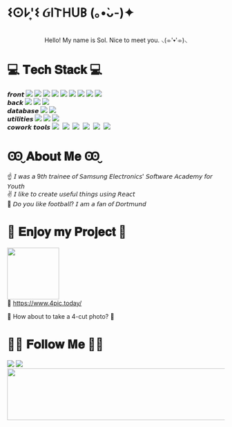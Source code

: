 

<!-- ![header](https://capsule-render.vercel.app/api?type=Waving&color=0:5c8eb7,100:575893&height=200&section=header&text=sol's%20github&fontSize=90&fontAlignY=40&animation=fadeIn&strokeWidth=2&stroke=ffffff&fontColor=ffffff) -->
<h1>
𐌔𐌏𐌋'͎𐌔 Ᏽ𐌉𐌕𐋏𝖴𐌁 (｡•̀ᴗ-)✦
</h1>
<div align="center">
<br />
Hello! My name is Sol. Nice to meet you. ⸜(⌯'▾'⌯)⸜

</div>
<h1>💻 𝐓𝐞𝐜𝐡 𝐒𝐭𝐚𝐜𝐤 💻</h1>
<p align="left">
 <span>𝙛𝙧𝙤𝙣𝙩</span>
 <img src="https://img.shields.io/badge/typescript-3178C6?style=flat-square&logo=typescript&logoColor=white"/>
 <img src="https://img.shields.io/badge/Javascript-ffb13b?style=flat-square&logo=javascript&logoColor=white"/>
 <img src="https://img.shields.io/badge/React-61DAFB?style=flat-square&logo=React&logoColor=white"/>
 <img src="https://img.shields.io/badge/Next.js-000000?style=flat-square&logo=Next.js&logoColor=white"/>
 <img src="https://img.shields.io/badge/HTML5-E34F26?style=flat-square&logo=HTML5&logoColor=white"/>
 <img src="https://img.shields.io/badge/CSS3-809CC9?style=flat-square&logo=CSS3&logoColor=white"/>
 <img src="https://img.shields.io/badge/Tailwind CSS-06B6D4?style=flat-square&logo=Tailwind CSS&logoColor=white"/>
 <img src="https://img.shields.io/badge/styled components-DB7093?style=flat-square&logo=styled-components&logoColor=white"/>
 <img src="https://img.shields.io/badge/Vue.js-4FC08D?style=flat-square&logo=vuedotjs&logoColor=white"/>

  
 <br />
 <span>𝙗𝙖𝙘𝙠</span>
 <img src="https://img.shields.io/badge/Python-3766AB?style=flat-square&logo=Python&logoColor=white"/>
 <img src="https://img.shields.io/badge/Django-092E20?style=flat-square&logo=django&logoColor=white"/>
 <img src="https://img.shields.io/badge/Node.js-FE5196?style=flat-square&logo=Node.js&logoColor=white"/>
 <br />
 <span>𝙙𝙖𝙩𝙖𝙗𝙖𝙨𝙚</span>
 <img src="https://img.shields.io/badge/Mysql-A5915F?style=flat-square&logo=MySql&logoColor=white"/> 
 <img src="https://img.shields.io/badge/MongoDB-47A248?style=flat-square&logo=MongoDB&logoColor=white"/>
 <br />
 <span>𝙪𝙩𝙞𝙡𝙞𝙩𝙞𝙚𝙨</span>
 <img src="https://img.shields.io/badge/Vercel-000000?style=flat-square&logo=Vercel&logoColor=white"/>
 <img src="https://img.shields.io/badge/AWS-232F3E?style=flat-square&logo=AmazonAWS&logoColor=white"/> 
 <img src="https://img.shields.io/badge/Microsoft Azure-2496ED?style=flat-square&logo=Microsoft Azure&logoColor=white"/>&nbsp
 </br>
 <span>𝙘𝙤𝙬𝙤𝙧𝙠 𝙩𝙤𝙤𝙡𝙨</span>
 <img src="https://img.shields.io/badge/Github-181717?style=flat-square&logo=github&logoColor=white"/>&nbsp
 <img src="https://img.shields.io/badge/Gitlab-FC6D26?style=flat-square&logo=gitlab&logoColor=white"/>&nbsp
 <img src="https://img.shields.io/badge/Jira-0052CC?style=flat-square&logo=Jira&logoColor=white"/>&nbsp
 <img src="https://img.shields.io/badge/Notion-000000?style=flat-square&logo=Notion&logoColor=white"/>&nbsp
 <img src="https://img.shields.io/badge/Figma-F24E1E?style=flat-square&logo=Figma&logoColor=white"/>&nbsp
 <img src="https://img.shields.io/badge/Postman-FF6C37?style=flat-square&logo=postman&logoColor=white"/>&nbsp
</p>


<h1>Ꙭ̮ 𝐀𝐛𝐨𝐮𝐭 𝐌𝐞 Ꙭ̮</h1>
<p align="left">
☝️ 𝘐 𝘸𝘢𝘴 𝘢 9𝘵𝘩 𝘵𝘳𝘢𝘪𝘯𝘦𝘦 𝘰𝘧 𝘚𝘢𝘮𝘴𝘶𝘯𝘨 𝘌𝘭𝘦𝘤𝘵𝘳𝘰𝘯𝘪𝘤𝘴' 𝘚𝘰𝘧𝘵𝘸𝘢𝘳𝘦 𝘈𝘤𝘢𝘥𝘦𝘮𝘺 𝘧𝘰𝘳 𝘠𝘰𝘶𝘵𝘩
<br />
✌️ 𝘐 𝘭𝘪𝘬𝘦 𝘵𝘰 𝘤𝘳𝘦𝘢𝘵𝘦 𝘶𝘴𝘦𝘧𝘶𝘭 𝘵𝘩𝘪𝘯𝘨𝘴 𝘶𝘴𝘪𝘯𝘨 𝘙𝘦𝘢𝘤𝘵
<br />
👋 𝘋𝘰 𝘺𝘰𝘶 𝘭𝘪𝘬𝘦 𝘧𝘰𝘰𝘵𝘣𝘢𝘭𝘭? 𝘐 𝘢𝘮 𝘢 𝘧𝘢𝘯 𝘰𝘧 𝘋𝘰𝘳𝘵𝘮𝘶𝘯𝘥

<h1> 🎉 𝐄𝐧𝐣𝐨𝐲 𝐦𝐲 𝐏𝐫𝐨𝐣𝐞𝐜𝐭 🎉 </h1>

<a href="https://www.4pic.today/">
<img width="120px" src="https://github.com/user-attachments/assets/ad5c81f4-8096-488d-b86e-daf28bb9c297"/><br/>
</a>
 🔗
<a href="https://www.4pic.today/"> https://www.4pic.today/</a>

<p>🔼 How about to take a 4-cut photo? 🔼 </p>
<h1>🙋‍♀️ 𝐅𝐨𝐥𝐥𝐨𝐰 𝐌𝐞 🙋‍♀️ </h1>
<a href="https://velog.io/@s01k1m/posts"><img src="https://img.shields.io/badge/Tech%20Blog-11B48A?style=flat-square&logo=Vimeo&logoColor=white&link=https://velog.io/@s01k1m/posts"/></a>
<a href="mailto:sk618dev@gmail.com"><img src="https://img.shields.io/badge/Gmail-d14836?style=flat-square&logo=Gmail&logoColor=white&link=sk618dev@gmail.com"/></a>
<br/>
<!-- 
 go to see the UEFA game and F1.
 -->
  

<!--
**s0lk1m/s0lk1m** is a ✨ _special_ ✨ repository because its `README.md` (this file) appears on your GitHub profile.

Here are some ideas to get you started:


- 💬 Ask me about ...
- 📫 How to reach me: ...
- 😄 Pronouns: ...
- ⚡ Fun fact: ...
-->


<a href="https://github.com/devxb/gitanimals">
  <img
    src="https://render.gitanimals.org/lines/s01k1m?pet-id=602352517804158466"
    width="600"
    height="120"
  />
</a>
  
